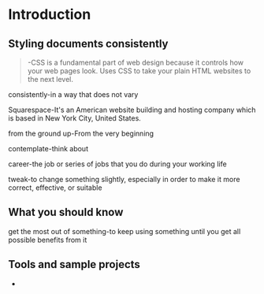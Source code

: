 # Introduction
## Styling documents consistently
>-CSS is a fundamental part of web design because it controls how your web pages look. Uses CSS to take your plain HTML websites to the next level. 

consistently-in a way that does not vary

Squarespace-It's an American website building and hosting company which is based in New York City, United States.

from the ground up-From the very beginning

contemplate-think about

career-the job or series of jobs that you do during your working life

tweak-to change something slightly, especially in order to make it more correct, effective, or suitable
## What you should know
get the most out of something-to keep using something until you get all possible benefits from it
## Tools and sample projects
-
